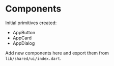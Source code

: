 # Components

Initial primitives created:
- AppButton
- AppCard
- AppDialog

Add new components here and export them from `lib/shared/ui/index.dart`.
